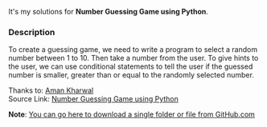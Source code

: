 It's my solutions for **Number Guessing Game using Python**.

### Description
To create a guessing game, we need to write a program to select a random number between 1 to 10. Then take a number from the user.
To give hints to the user, we can use conditional statements to tell the user if the guessed number is smaller, greater than or equal to the randomly selected number.

Thanks to: [Aman Kharwal](https://thecleverprogrammer.com/about)  
Source Link:  [Number Guessing Game using Python](https://TheCleverProgrammer.com/2022/06/29/number-guessing-game-using-python)

**Note**: [You can go here to download a single folder or file from GitHub.com](https://minhaskamal.github.io/DownGit/#/home)
